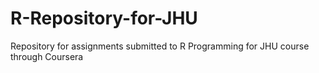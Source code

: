 # R-Repository-for-JHU
Repository for assignments submitted to R Programming for JHU course through Coursera
